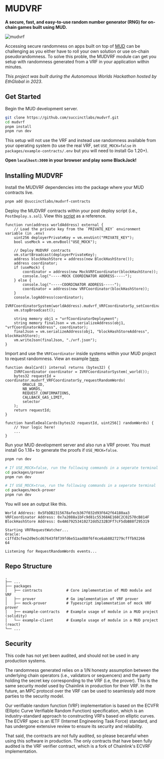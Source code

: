 # MUDVRF

**A secure, fast, and easy-to-use random number generator (RNG) for on-chain games built using MUD.**

![mudvrf](https://github.com/jtguibas/mudvrf/assets/25734765/09db1c47-3053-47e3-868e-2f2240dbb8aa)

Accessing secure randomness on apps built on top of [MUD](https://mud.dev/) can be challenging as you either have to roll your own solution or use on-chain pseudorandomness. To solve this proble, the MUDVRF module can get you setup with randomness generated from a VRF in your application within minutes.

*This project was built during the Autonomous Worlds Hackathon hosted by EthGlobal in 2023*.

## Get Started

Begin the MUD development server.
```sh
git clone https://github.com/succinctlabs/mudvrf.git
cd mudvrf
pnpm install
pnpm run dev
```
This setup will not use the VRF and instead use randomness available from your operating system (to use the real VRF, set `USE_MOCK=false` in `packages/example-contracts/.env` but you will need to install Go 1.20+).

**Open `localhost:3000` in your browser and play some BlackJack!**

## Installing MUDVRF

Install the MUDVRF dependencies into the package where your MUD contracts live.

```sh
pnpm add @succinctlabs/mudvrf-contracts
```

Deploy the MUDVRF contracts within your post deploy script (i.e., `PostDeploy.s.sol`). View this [script](https://github.com/succinctlabs/mudvrf/blob/main/packages/example-contracts/script/PostDeploy.s.sol) as a reference.
```solidity
function run(address worldAddress) external {
    // Load the private key from the `PRIVATE_KEY` environment variable (in .env)
    uint256 deployerPrivateKey = vm.envUint("PRIVATE_KEY");
    bool useMock = vm.envBool("USE_MOCK");

    // Deploy MUDVRF contracts
    vm.startBroadcast(deployerPrivateKey);
    address blockHashStore = address(new BlockHashStore());
    address coordinator;
    if (useMock) {
        coordinator = address(new MockVRFCoordinator(blockHashStore));
        console.log("-----MOCK COORDINATOR ADDRESS-----");
    } else {
        console.log("-----COORDINATOR ADDRESS-----");
        coordinator = address(new VRFCoordinator(blockHashStore));
    }
    console.logAddress(coordinator);
    IVRFCoordinatorSystem(worldAddress).mudvrf_VRFCoordinatorSy_setCoordinator(coordinator);
    vm.stopBroadcast();

    string memory obj1 = "vrfCoordinatorDeployment";
    string memory finalJson = vm.serializeAddress(obj1, "vrfCoordinatorAddress", coordinator);
    finalJson = vm.serializeAddress(obj1, "blockHashStoreAddress", blockHashStore);
    vm.writeJson(finalJson, "./vrf.json");
}
```

Import and use the `VRFCoordinator` inside systems within your MUD project to request randomness. View an example [here]().
```solidity
function dealCard() internal returns (bytes32) {
    IVRFCoordinator coordinator = IVRFCoordinatorSystem(_world());
    bytes32 requestId = coordinator.mudvrf_VRFCoordinatorSy_requestRandomWords(
        ORACLE_ID,
        NB_WORDS,
        REQUEST_CONFIRMATIONS,
        CALLBACK_GAS_LIMIT,
        selector
    );
    return requestId;
}

function handleDealCards(bytes32 requestId, uint256[] randomWords) {
    // Your logic here!
    ...
}
```

Run your MUD development server and also run a VRF prover. You must install Go 1.18+ to generate the proofs if `USE_MOCK=false`.
```sh
pnpm run dev

# If USE_MOCK=false, run the following commands in a seperate terminal
cd packages/prover
pnpm run dev

# If USE_MOCK=true, run the following commands in a seperate terminal
cd packages/mock-prover
pnpm run dev
```

You will see an output like this.
```
World Address: 0x5FbDB2315678afecb367f032d93F642f64180aa3
VRFCoordinator Address: 0x7a2088a1bFc9d81c55368AE168C2C02570cB814F
BlockHashStore Address: 0x4A679253410272dd5232B3Ff7cF5dbB88f295319

Starting VRFRequestWatcher...
Oracle: c1ffd3cfee2d9e5cd67643f8f39fd6e51aad88f6f4ce6ab8827279cfffb92266
64

Listening for RequestRandomWords events...
```

## Repo Structure

```
.
├── ...
├── packages                
│   ├── contracts           # Core implementation of MUD module and VRF
│   ├── prover              # Go implementation of VRF prover
│   ├── mock-prover         # Typescript implementation of mock VRF prover
│   ├── example-contracts   # Example usage of module in a MUD project (solidity)
│   └── example-client      # Example usage of module in a MUD project (react)
└── ...
```

## Security 

This code has not yet been audited, and should not be used in any production systems.

The randomness generated relies on a 1/N honesty assumption between the underlying chain operators (i.e., validators or sequencers) and the party holding the secret key corresponding to the VRF (i.e, the prover). This is the same security model used by Chainlink in production for their VRF. In the future, an MPC protocol over the VRF can be used to seamlessly add more parties to the security model.

Our verifiable random function (VRF) implementation is based on the ECVFR (Elliptic Curve Verifiable Random Function) specification, which is an industry-standard approach to constructing VRFs based on elliptic curves. The ECVRF spec is an IETF (Internet Engineering Task Force) standard, and has undergone extensive review to ensure its security and reliability.

That said, the contracts are not fully audited, so please becareful when using this software in production. The only contracts that have been fully audited is the VRF verifier contract, which is a fork of Chainlink's ECVRF implementation.